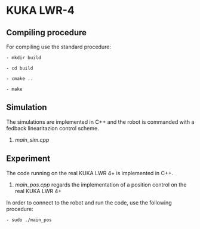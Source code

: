 # KUKA LWR-4

## Compiling procedure

For compiling use the standard procedure:

    - mkdir build

    - cd build

    - cmake ..

    - make 


## Simulation

The simulations are implemented in C++ and the robot is commanded with a fedback linearitazion control scheme.

1. _main_sim.cpp_

## Experiment

The code running on the real KUKA LWR 4+ is implemented in C++.

1. _main_pos.cpp_ regards the implementation of a position control on the real KUKA LWR 4+

In order to connect to the robot and run the code, use the following procedure:

    - sudo ./main_pos
